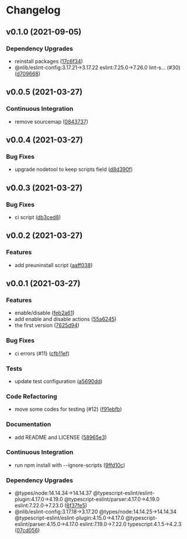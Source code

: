 # Changelog

## v0.1.0 (2021-09-05)

### Dependency Upgrades

- reinstall packages ([17c6f34](https://github.com/nlibjs/githooks/commit/17c6f345ec7de58474f6b96cb67a513eefbedff3))
- @nlib/eslint-config:3.17.21→3.17.22 eslint:7.25.0→7.26.0 lint-s… (#30) ([d709668](https://github.com/nlibjs/githooks/commit/d709668ffbaa1792c22bd19de46da828718c0e90))


## v0.0.5 (2021-03-27)

### Continuous Integration

- remove sourcemap ([0843737](https://github.com/nlibjs/githooks/commit/084373707a7236525ce4ce6af78aeea2e3569514))


## v0.0.4 (2021-03-27)

### Bug Fixes

- upgrade nodetool to keep scripts field ([d8d390f](https://github.com/nlibjs/githooks/commit/d8d390fff95fa0145164d8c482d638993d94b476))


## v0.0.3 (2021-03-27)

### Bug Fixes

- ci script ([db3ced8](https://github.com/nlibjs/githooks/commit/db3ced87d94cfd7ff4f51783ec46e8a6e5ee912b))


## v0.0.2 (2021-03-27)

### Features

- add preuninstall script ([aaff038](https://github.com/nlibjs/githooks/commit/aaff03880d2b10bea2bdc5ccf9944c9378ea85cf))


## v0.0.1 (2021-03-27)

### Features

- enable/disable ([feb2a61](https://github.com/nlibjs/githooks/commit/feb2a61d87aa0b51f942bddec461217eb52636a3))
- add enable and disable actions ([55a6245](https://github.com/nlibjs/githooks/commit/55a62454cc17b40277f412b04a27e8b2e6eb36da))
- the first version ([7625d94](https://github.com/nlibjs/githooks/commit/7625d942fa94e9692044c69f2c69b8cdab6136da))

### Bug Fixes

- ci errors (#11) ([cfb11ef](https://github.com/nlibjs/githooks/commit/cfb11ef89e7ef57b31102785bafed3fb4aaa24ff))

### Tests

- update test configuration ([a5690dd](https://github.com/nlibjs/githooks/commit/a5690dd0ef51c2e82d0addc68d86adbc7a4e83d4))

### Code Refactoring

- move some codes for testing (#12) ([f91ebfb](https://github.com/nlibjs/githooks/commit/f91ebfb556bb1f4fd207e51ea1baf3eabec75468))

### Documentation

- add README and LICENSE ([58965e3](https://github.com/nlibjs/githooks/commit/58965e34d050fdc66ea6b5e66e0438c139dcff2e))

### Continuous Integration

- run npm install with --ignore-scripts ([9ffd10c](https://github.com/nlibjs/githooks/commit/9ffd10c9835d6d25fe55764ade9828639e841c84))

### Dependency Upgrades

- @types/node:14.14.34→14.14.37 @typescript-eslint/eslint-plugin:4.17.0→4.19.0 @typescript-eslint/parser:4.17.0→4.19.0 eslint:7.22.0→7.23.0 ([8f37fe5](https://github.com/nlibjs/githooks/commit/8f37fe531d3ca1ef9a3a2471d15445aba9495cf7))
- @nlib/eslint-config:3.17.18→3.17.20 @types/node:14.14.25→14.14.34 @typescript-eslint/eslint-plugin:4.15.0→4.17.0 @typescript-eslint/parser:4.15.0→4.17.0 eslint:7.19.0→7.22.0 typescript:4.1.5→4.2.3 ([07cd056](https://github.com/nlibjs/githooks/commit/07cd05675e7d9bc76e308306e8f282e350dbc4be))



